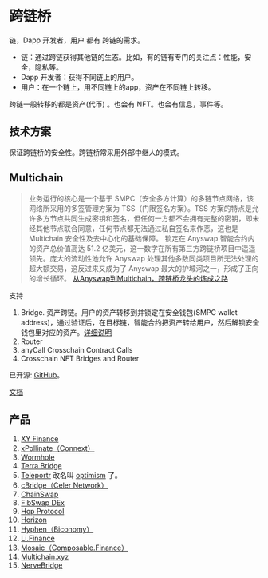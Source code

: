 # 跨链桥
链，Dapp 开发者，用户 都有 跨链的需求。
* 链：通过跨链获得其他链的生态。比如，有的链有专门的关注点：性能，安全，隐私等。
* Dapp 开发者：获得不同链上的用户。
* 用户：在一个链上，用不同链上的app，资产在不同链上转移。

跨链一般转移的都是资产(代币) 。也会有 NFT。也会有信息，事件等。

## 技术方案
保证跨链桥的安全性。跨链桥常采用外部中继人的模式。

## Multichain
> 业务运行的核心是一个基于 SMPC（安全多方计算）的多链节点网络，该网络所采用的多签管理方案为 TSS（门限签名方案）。TSS 方案的特点是允许多方节点共同生成密钥和签名，但任何一方都不会拥有完整的密钥，即未经其他节点联合同意，任何节点都无法通过私自签名来作恶，这也是 Multichain 安全性及去中心化的基础保障。
> 锁定在 Anyswap 智能合约内的资产总价值高达 51.2 亿美元，这一数字在所有第三方跨链桥项目中遥遥领先。庞大的流动性池允许 Anyswap 处理其他多数同类项目所无法处理的超大额交易，这反过来又成为了 Anyswap 最大的护城河之一，形成了正向的增长循环。
> [从Anyswap到Multichain，跨链桥龙头的炼成之路](https://zhuanlan.zhihu.com/p/451731293)

支持
1. Bridge. 资产跨链。用户的资产转移到并锁定在安全钱包(SMPC wallet address)，通过验证后，在目标链，智能合约把资产转给用户，然后解锁安全钱包里对应的资产。[详细说明](https://docs.multichain.org/getting-started/how-it-works/cross-chain-bridge)
2. Router
3. anyCall Crosschain Contract Calls
4. Crosschain NFT Bridges and Router

已开源: [GitHub](https://github.com/anyswap/CrossChain-Bridge)。

[文档](https://docs.multichain.org/getting-started/introduction)


## 产品
1. [XY Finance](https://xy.finance/)
2. [xPollinate（Connext）](https://www.xpollinate.io/)
3. [Wormhole](https://wormholebridge.com/#/)
4. [Terra Bridge](https://bridge.terra.money/)
5. [Teleportr](https://portr.xyz/) 改名叫 [optimism](https://app.optimism.io/bridge/deposit) 了。
6. [cBridge（Celer Network）](https://cbridge.celer.network/)
7. [ChainSwap](https://exchange.chainswap.com/)
8. [FibSwap DEx](https://dex.fibswap.io/)
9. [Hop Protocol](https://app.hop.exchange/send)
10. [Horizon](https://bridge.harmony.one/)
11. [Hyphen（Biconomy）](https://hyphen.biconomy.io/)
12. [Li.Finance](https://bridge.harmony.one/)
13. [Mosaic（Composable.Finance）](https://mosaic.composable.finance/)
14. [Multichain.xyz](https://multichain.xyz/)
15. [NerveBridge](https://bridge.nerve.network/)



